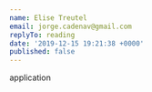 ```yaml
---
name: Elise Treutel
email: jorge.cadenav@gmail.com
replyTo: reading
date: '2019-12-15 19:21:38 +0000'
published: false
---
```


application